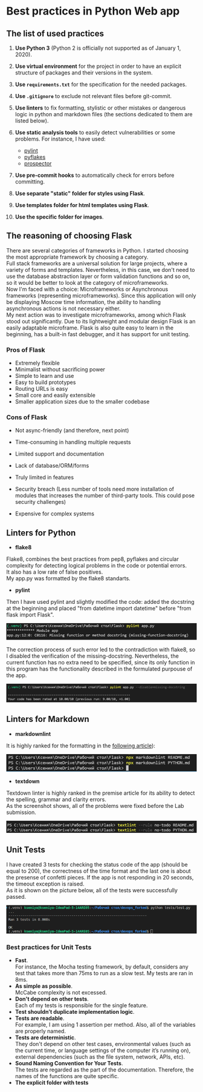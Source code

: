 # Best practices in Python Web app

## The list of used practices

1. **Use Python 3** (Python 2 is officially not supported as
of January 1, 2020).
1. **Use virtual environment** for the project in
order to have an explicit structure of packages and
their versions in the system.
1. **Use `requirements.txt`** for the specification
for the needed packages.
1. **Use `.gitignore`** to exclude not relevant
files before git-commit.
1. **Use linters** to fix formatting, stylistic or other mistakes
or dangerous logic in python and markdown files
(the sections dedicated to them are listed below).
1. **Use static analysis tools** to easily detect
vulnerabilities or some problems. For instance, I have used:

    * [pylint](https://pylint.org)
    * [pyflakes](https://github.com/PyCQA/pyflakes)
    * [prospector](https://prospector.landscape.io/en/master/)

1. **Use pre-commit hooks** to automatically check
for errors before committing.
1. **Use separate "static" folder for styles using Flask**.
1. **Use templates folder for html templates using Flask**.
1. **Use the specific folder for images**.

## The reasoning of choosing Flask

There are several categories of frameworks in Python.
I started choosing the most appropriate framework
by choosing a category.  
Full stack frameworks are
a universal solution for large projects,
where a variety of forms and
templates. Nevertheless, in this case, we don't need
to use the database abstraction layer
or form validation functions and so on,
so it would be better to look at the
category of microframeworks.  
Now I'm faced with a choice:
Microframeworks or Asynchronous frameworks
(representing microframeworks).
Since this application will only be
displaying Moscow time information, the ability to
handling asynchronous actions is not necessary either.  
My next action was to investigate microframeworks,
among which Flask stood out significantly.
Due to its lightweight and modular design
Flask is an easily adaptable microframe.
Flask is also quite easy to learn in the beginning,
has a built-in fast debugger, and
it has support for unit testing.

### Pros of Flask

* Extremely flexible
* Minimalist without sacrificing power
* Simple to learn and use
* Easy to build prototypes
* Routing URLs is easy
* Small core and easily extensible
* Smaller application sizes due to the smaller codebase

### Cons of Flask

* Not async-friendly (and therefore, next point)
* Time-consuming in handling multiple requests
* Limited support and documentation
* Lack of database/ORM/forms
* Truly limited in features
* Security breach (Less number of tools need
more installation of modules that increases
the number of third-party tools.
This could pose security challenges)

* Expensive for complex systems

## Linters for Python

* **flake8**  

Flake8, combines the best practices from pep8,
pyflakes and circular complexity for detecting
logical problems in the code or potential
errors.  
It also has a low rate of false positives.  
My app.py was formatted by the flake8 standarts.

* **pylint**  

Then I have used pylint and slightly modified
the code: added the docstring at the beginning
and placed "from datetime import datetime"
before "from flask import Flask".  

![Markdownlinter](images/pylint9.0.png)  

The correction process of such error led to the
contradiction with flake8, so I disabled the
verification of the missing-docstring.
Nevertheless, the current function has no extra need
to be specified, since its only function in
this program has the functionality described in
the formulated purpouse of the app.  

![Markdownlinter](images/pylint10.0.png)

## Linters for Markdown

* **markdownlint**  

It is highly ranked for
the formatting in the
[following article](https://earthly.dev/blog/markdown-lint)):  

![Markdownlinter](images/markdownlinter.png)

* **textdown**  

Textdown linter is highly ranked in the premise article
for its ability to detect
the spelling, grammar and clarity errors.  
As the screenshot shows, all of the problems
were fixed before the Lab submission.  

![Markdownlinter](images/textdown.png)

## Unit Tests

I have created 3 tests for checking the status code of the app
(should be equal to 200), the correctness of the time format and
the last one is about the presense of confetti pieces.
If the app is not responding in 20 seconds, the timeout exception
is raised.  
As it is shown on the picture below, all of the tests were successfully passed.

![Tests](images/tests.png)

### Best practices for Unit Tests

* **Fast**.  
For instance, the Mocha testing framework, by default,
considers any test that takes more than 75ms to run as a slow test.
My tests are ran in 8ms.
* **As simple as possible**.  
McCabe complexity is not excessed.
* **Don't depend on other tests**.  
Each of my tests is responsible
for the single feature.
* **Test shouldn’t duplicate implementation logic**.
* **Tests are readable**.  
For example, I am using 1 assertion per method.
Also, all of the variables are properly named.
* **Tests are deterministic**.  
They don't depend on other test cases,
environmental values (such as the current time, or language settings
of the computer it’s running on), external dependencies (such as
the file system, network, APIs, etc).
* **Sound Naming Convention for Your Tests**.  
The tests are regarded
as the part of the documentation.
Therefore, the names of the functions are quite specific.
* **The explicit folder with tests**
